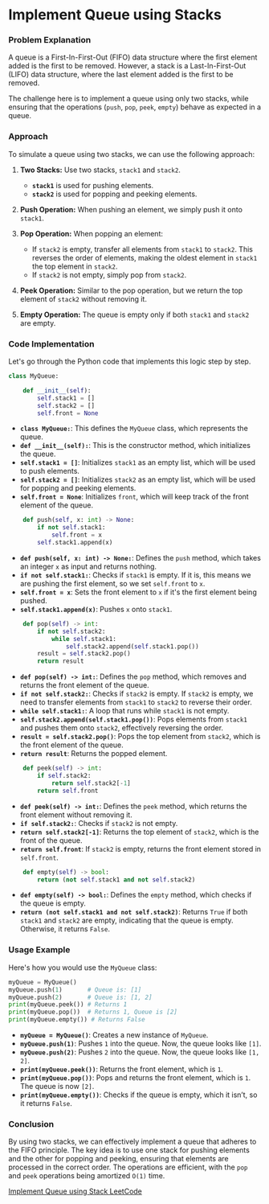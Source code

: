 # Implement Queue using Stacks
### Problem Explanation

A queue is a First-In-First-Out (FIFO) data structure where the first element added is the first to be removed. However, a stack is a Last-In-First-Out (LIFO) data structure, where the last element added is the first to be removed.

The challenge here is to implement a queue using only two stacks, while ensuring that the operations (`push`, `pop`, `peek`, `empty`) behave as expected in a queue.

### Approach

To simulate a queue using two stacks, we can use the following approach:

1. **Two Stacks:** Use two stacks, `stack1` and `stack2`.
   - **`stack1`** is used for pushing elements.
   - **`stack2`** is used for popping and peeking elements.
   
2. **Push Operation:** When pushing an element, we simply push it onto `stack1`.

3. **Pop Operation:** When popping an element:
   - If `stack2` is empty, transfer all elements from `stack1` to `stack2`. This reverses the order of elements, making the oldest element in `stack1` the top element in `stack2`.
   - If `stack2` is not empty, simply pop from `stack2`.

4. **Peek Operation:** Similar to the pop operation, but we return the top element of `stack2` without removing it.

5. **Empty Operation:** The queue is empty only if both `stack1` and `stack2` are empty.

### Code Implementation

Let's go through the Python code that implements this logic step by step.

```python
class MyQueue:

    def __init__(self):
        self.stack1 = []
        self.stack2 = []
        self.front = None
```

- **`class MyQueue:`**: This defines the `MyQueue` class, which represents the queue.
- **`def __init__(self):`**: This is the constructor method, which initializes the queue.
- **`self.stack1 = []`**: Initializes `stack1` as an empty list, which will be used to push elements.
- **`self.stack2 = []`**: Initializes `stack2` as an empty list, which will be used for popping and peeking elements.
- **`self.front = None`**: Initializes `front`, which will keep track of the front element of the queue.

```python
    def push(self, x: int) -> None:
        if not self.stack1:
            self.front = x
        self.stack1.append(x)
```

- **`def push(self, x: int) -> None:`**: Defines the `push` method, which takes an integer `x` as input and returns nothing.
- **`if not self.stack1:`**: Checks if `stack1` is empty. If it is, this means we are pushing the first element, so we set `self.front` to `x`.
- **`self.front = x`**: Sets the front element to `x` if it's the first element being pushed.
- **`self.stack1.append(x)`**: Pushes `x` onto `stack1`.

```python
    def pop(self) -> int:
        if not self.stack2:
            while self.stack1:
                self.stack2.append(self.stack1.pop())
        result = self.stack2.pop()
        return result
```

- **`def pop(self) -> int:`**: Defines the `pop` method, which removes and returns the front element of the queue.
- **`if not self.stack2:`**: Checks if `stack2` is empty. If `stack2` is empty, we need to transfer elements from `stack1` to `stack2` to reverse their order.
- **`while self.stack1:`**: A loop that runs while `stack1` is not empty.
- **`self.stack2.append(self.stack1.pop())`**: Pops elements from `stack1` and pushes them onto `stack2`, effectively reversing the order.
- **`result = self.stack2.pop()`**: Pops the top element from `stack2`, which is the front element of the queue.
- **`return result`**: Returns the popped element.

```python
    def peek(self) -> int:
        if self.stack2:
            return self.stack2[-1]
        return self.front
```

- **`def peek(self) -> int:`**: Defines the `peek` method, which returns the front element without removing it.
- **`if self.stack2:`**: Checks if `stack2` is not empty.
- **`return self.stack2[-1]`**: Returns the top element of `stack2`, which is the front of the queue.
- **`return self.front`**: If `stack2` is empty, returns the front element stored in `self.front`.

```python
    def empty(self) -> bool:
        return (not self.stack1 and not self.stack2)
```

- **`def empty(self) -> bool:`**: Defines the `empty` method, which checks if the queue is empty.
- **`return (not self.stack1 and not self.stack2)`**: Returns `True` if both `stack1` and `stack2` are empty, indicating that the queue is empty. Otherwise, it returns `False`.

### Usage Example

Here's how you would use the `MyQueue` class:

```python
myQueue = MyQueue()
myQueue.push(1)       # Queue is: [1]
myQueue.push(2)       # Queue is: [1, 2]
print(myQueue.peek()) # Returns 1
print(myQueue.pop())  # Returns 1, Queue is [2]
print(myQueue.empty()) # Returns False
```

- **`myQueue = MyQueue()`**: Creates a new instance of `MyQueue`.
- **`myQueue.push(1)`**: Pushes `1` into the queue. Now, the queue looks like `[1]`.
- **`myQueue.push(2)`**: Pushes `2` into the queue. Now, the queue looks like `[1, 2]`.
- **`print(myQueue.peek())`**: Returns the front element, which is `1`.
- **`print(myQueue.pop())`**: Pops and returns the front element, which is `1`. The queue is now `[2]`.
- **`print(myQueue.empty())`**: Checks if the queue is empty, which it isn’t, so it returns `False`.

### Conclusion

By using two stacks, we can effectively implement a queue that adheres to the FIFO principle. The key idea is to use one stack for pushing elements and the other for popping and peeking, ensuring that elements are processed in the correct order. The operations are efficient, with the `pop` and `peek` operations being amortized `O(1)` time.

[Implement Queue using Stack LeetCode](https://leetcode.com/problems/implement-queue-using-stacks/submissions/1348987885/)
